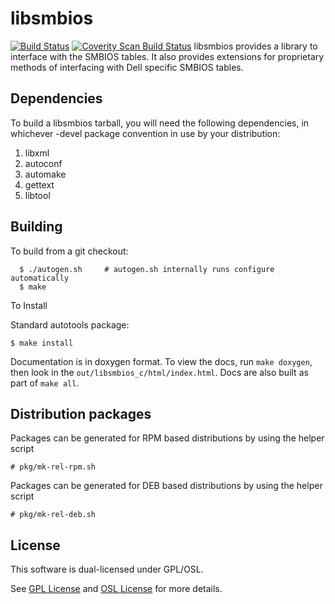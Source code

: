 # libsmbios
[![Build Status](https://travis-ci.org/dell/libsmbios.png)](https://travis-ci.org/dell/libsmbios)
[![Coverity Scan Build Status](https://scan.coverity.com/projects/dell-libsmbios/badge.svg)](https://scan.coverity.com/projects/dell-libsmbios)
libsmbios provides a library to interface with the SMBIOS tables.
It also provides extensions for proprietary methods of interfacing with Dell specific
SMBIOS tables.

Dependencies
--
To build a libsmbios tarball, you will need the following dependencies, in whichever -devel package convention in use by your distribution:
1. libxml
1. autoconf
2. automake
3. gettext
4. libtool

Building
--
To build from a git checkout:
```
  $ ./autogen.sh     # autogen.sh internally runs configure automatically
  $ make
```

To Install

Standard autotools package:
```  
$ make install
```

Documentation is in doxygen format. To view the docs, run `make doxygen`, then
look in the `out/libsmbios_c/html/index.html`.  Docs are also built as part of
`make all`.

Distribution packages
--
Packages can be generated for RPM based distributions by using the helper script
```
# pkg/mk-rel-rpm.sh
```

Packages can be generated for DEB based distributions by using the helper script
```
# pkg/mk-rel-deb.sh
```

License
--
This software is dual-licensed under GPL/OSL.

See
[GPL License](https://github.com/dell/libsmbios/blob/master/COPYING-GPL)
and
[OSL License](https://github.com/dell/libsmbios/blob/master/COPYING-OSL)
for more details.
